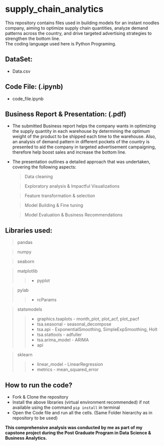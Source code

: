 # supply_chain_analytics
This repository contains files used in building models for an instant noodles company, aiming to optimize supply chain quantities, analyze demand patterns across the country, and drive targeted advertising strategies to strengthen the bottom line.<br>
The coding language used here is Python Programing.

## DataSet:
- Data.csv

## Code File: (.ipynb)
- code_file.ipynb

## Business Report & Presentation: (.pdf)
- The submitted Business report helps the company wants in optimizing the supply quantity in each warehouse by determining the optimum weight of the product to be shipped each time to the warehouse. Also, an analysis of demand pattern in different pockets of the country is presented to aid the company in targeted advertisement campaigning, therefore help boost sales and increase the bottom line.<br>

- The presentation outlines a detailed approach that was undertaken, covering the following aspects:<br>
  > Data cleaning <br>
  
  > Exploratory analysis & Impactful Visualizations <br>
  
  > Feature transformation & selection<br>
  
  > Model Building & Fine tuning <br>
  
  > Model Evaluation & Business Recommendations

## Libraries used:
> pandas<br>

> numpy<br>

> seaborn<br>

> matplotlib<br>
> > - pyplot

> pylab<br>
> > - rcParams

> statsmodels<br>
> > - graphics.tsaplots - month_plot, plot_acf, plot_pacf <br>
> > - tsa.seasonal - seasonal_decompose <br>
> > - tsa.api - ExponentialSmoothing, SimpleExpSmoothing, Holt <br>
> > - tsa.stattools - adfuller <br>
> > - tsa.arima_model - ARIMA <br>
> > - api

> sklearn<br>
> > - linear_model - LinearRegression<br>
> > - metrics - mean_squared_error<br>

## How to run the code?
- Fork & Clone the repository
- Install the above libraries (virtual environment recommended) if not available using the command `pip install` in terminal
- Open the Code file and run all the cells. (Same Folder hierarchy as in repository to be used)


**This comprehensive analysis was conducted by me as part of my capstone project during the Post Graduate Program in Data Science & Business Analytics.**

